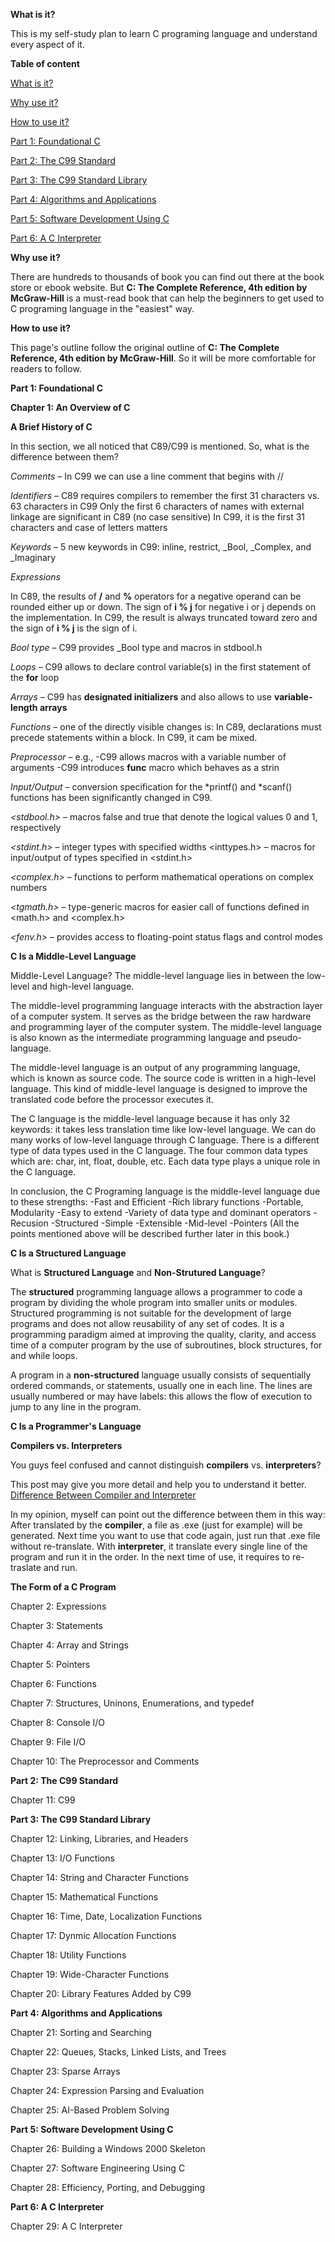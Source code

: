 **<a name="Whatisit"></a>What is it?**

This is my self-study plan to learn C programing language and understand every aspect of it.

**Table of content**

[What is it?](#Whatisit)

[Why use it?](#Whyuseit)

[How to use it?](#Howtouse)

[Part 1: Foundational C](#Part1)

[Part 2: The C99 Standard](#Part2)

[Part 3: The C99 Standard Library](#Part3)

[Part 4: Algorithms and Applications](#Part4)

[Part 5: Software Development Using C](#Part5)

[Part 6: A C Interpreter](#Part6)

**<a name="Whyuseit"></a>Why use it?**

There are hundreds to thousands of book you can find out there at the book store or ebook website. But **C: The Complete Reference, 4th edition by McGraw-Hill** is a must-read book that can help the beginners to get used to C programing language in the "easiest" way.

**<a name="Howtouse"></a>How to use it?**

This page's outline follow the original outline of **C: The Complete Reference, 4th edition by McGraw-Hill**. So it will be more comfortable for readers to follow.

**<a name="Part1"></a>Part 1: Foundational C**

**Chapter 1: An Overview of C**

**A Brief History of C**

In this section, we all noticed that C89/C99 is mentioned. So, what is the difference between them? 

*Comments* – In C99 we can use a line comment that begins with //

*Identifiers* – C89 requires compilers to remember the first 31 characters vs. 63 characters in C99
Only the first 6 characters of names with external linkage are significant in C89 (no case sensitive)
In C99, it is the first 31 characters and case of letters matters

*Keywords* – 5 new keywords in C99: inline, restrict, _Bool, _Complex, and _Imaginary

*Expressions*

In C89, the results of **/** and **%** operators for a negative operand can be rounded either up or down. The sign of **i % j** for negative i or j depends on the implementation.
In C99, the result is always truncated toward zero and the sign of **i % j** is the sign of i.

*Bool type* – C99 provides _Bool type and macros in stdbool.h

*Loops* – C99 allows to declare control variable(s) in the first statement of the **for** loop

*Arrays* – C99 has **designated initializers** and also allows to use **variable-length arrays**

*Functions* – one of the directly visible changes is:
In C89, declarations must precede statements within a block. In C99, it cam be mixed.

*Preprocessor* – e.g.,
-C99 allows macros with a variable number of arguments
-C99 introduces __func__ macro which behaves as a strin

*Input/Output* – conversion specification for the *printf() and *scanf() functions has been significantly changed in C99.

*<stdbool.h>* – macros false and true that denote the logical values 0 and 1, respectively

*<stdint.h>* – integer types with specified widths <inttypes.h> – macros for input/output of types specified in
<stdint.h>

*<complex.h>* – functions to perform mathematical operations on
complex numbers

*<tgmath.h>* – type-generic macros for easier call of functions
defined in <math.h> and <complex.h>

*<fenv.h>* – provides access to floating-point status flags and
control modes

**C Is a Middle-Level Language**

Middle-Level Language? The middle-level language lies in between the low-level and high-level language.

The middle-level programming language interacts with the abstraction layer of a computer system. It serves as the bridge between the raw hardware and programming layer of the computer system. The middle-level language is also known as the intermediate programming language and pseudo-language.

The middle-level language is an output of any programming language, which is known as source code. The source code is written in a high-level language. This kind of middle-level language is designed to improve the translated code before the processor executes it.

The C language is the middle-level language because it has only 32 keywords: it takes less translation time like low-level language. We can do many works of low-level language through C language. There is a different type of data types used in the C language. The four common data types which are: char, int, float, double, etc. Each data type plays a unique role in the C language.

In conclusion, the C Programing language is the middle-level language due to these strengths: 
-Fast and Efficient 
-Rich library functions
-Portable, Modularity
-Easy to extend 
-Variety of data type and dominant operators
-Recusion
-Structured 
-Simple
-Extensible
-Mid-level
-Pointers
(All the points mentioned above will be described further later in this book.)

**C Is a Structured Language**

What is **Structured Language** and **Non-Strutured Language**?

The **structured** programming language allows a programmer to code a program by dividing the whole program into smaller units or modules. Structured programming is not suitable for the development of large programs and does not allow reusability of any set of codes. It is a programming paradigm aimed at improving the quality, clarity, and access time of a computer program by the use of subroutines, block structures, for and while loops.

A program in a **non-structured** language usually consists of sequentially ordered commands, or statements, usually one in each line. The lines are usually numbered or may have labels: this allows the flow of execution to jump to any line in the program.

**C Is a Programmer's Language**

**Compilers vs. Interpreters**

You guys feel confused and cannot distinguish **compilers** vs. **interpreters**?

This post may give you more detail and help you to understand it better. [Difference Between Compiler and Interpreter](https://techdifferences.com/difference-between-compiler-and-interpreter.html)

In my opinion, myself can point out the difference between them in this way: After translated by the **compiler**, a file as .exe (just for example) will be generated. Next time you want to use that code again, just run that .exe file without re-translate. With **interpreter**, it translate every single line of the program and run it in the order. In the next time of use, it requires to re-traslate and run.

**The Form of a C Program**



Chapter 2: Expressions

Chapter 3: Statements

Chapter 4: Array and Strings

Chapter 5: Pointers

Chapter 6: Functions

Chapter 7: Structures, Uninons, Enumerations, and typedef

Chapter 8: Console I/O

Chapter 9: File I/O

Chapter 10: The Preprocessor and Comments



**<a name="Part2"></a>Part 2: The C99 Standard**

Chapter 11: C99


**<a name="Part3"></a>Part 3: The C99 Standard Library**

Chapter 12: Linking, Libraries, and Headers

Chapter 13: I/O Functions

Chapter 14: String and Character Functions

Chapter 15: Mathematical Functions

Chapter 16: Time, Date, Localization Functions

Chapter 17: Dynmic Allocation Functions

Chapter 18: Utility Functions

Chapter 19: Wide-Character Functions

Chapter 20: Library Features Added by C99



**<a name="Part4"></a>Part 4: Algorithms and Applications**

Chapter 21: Sorting and Searching

Chapter 22: Queues, Stacks, Linked Lists, and Trees

Chapter 23: Sparse Arrays

Chapter 24: Expression Parsing and Evaluation

Chapter 25: 
AI-Based Problem Solving

**<a name="Part5"></a>Part 5: Software Development Using C**

Chapter 26: Building a Windows 2000 Skeleton

Chapter 27: Software Engineering Using C

Chapter 28: Efficiency, Porting, and Debugging



**<a name="Part6"></a>Part 6: A C Interpreter**

Chapter 29: A C Interpreter

